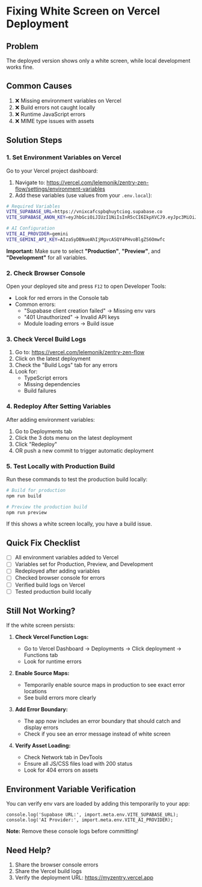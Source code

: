# Fixing White Screen on Vercel Deployment

## Problem
The deployed version shows only a white screen, while local development works fine.

## Common Causes
1. ❌ Missing environment variables on Vercel
2. ❌ Build errors not caught locally
3. ❌ Runtime JavaScript errors
4. ❌ MIME type issues with assets

## Solution Steps

### 1. Set Environment Variables on Vercel

Go to your Vercel project dashboard:
1. Navigate to: https://vercel.com/lelemonik/zentry-zen-flow/settings/environment-variables
2. Add these variables (use values from your `.env.local`):

```bash
# Required Variables
VITE_SUPABASE_URL=https://vnixcafcspbqhuytciog.supabase.co
VITE_SUPABASE_ANON_KEY=eyJhbGciOiJIUzI1NiIsInR5cCI6IkpXVCJ9.eyJpc3MiOiJzdXBhYmFzZSIsInJlZiI6InZuaXhjYWZjc3BicWh1eXRjaW9nIiwicm9sZSI6ImFub24iLCJpYXQiOjE3NTk0NzI2NDQsImV4cCI6MjA3NTA0ODY0NH0.lZEkFrOU3chVCLdTZrQZGgp8riSe-UNlTdfRQJNEg-0

# AI Configuration
VITE_AI_PROVIDER=gemini
VITE_GEMINI_API_KEY=AIzaSyDBNueAhIjMgvcASQY4PHvoBlgZS6Omwfc
```

**Important:** Make sure to select **"Production"**, **"Preview"**, and **"Development"** for all variables.

### 2. Check Browser Console

Open your deployed site and press `F12` to open Developer Tools:
- Look for red errors in the Console tab
- Common errors:
  - "Supabase client creation failed" → Missing env vars
  - "401 Unauthorized" → Invalid API keys
  - Module loading errors → Build issue

### 3. Check Vercel Build Logs

1. Go to: https://vercel.com/lelemonik/zentry-zen-flow
2. Click on the latest deployment
3. Check the "Build Logs" tab for any errors
4. Look for:
   - TypeScript errors
   - Missing dependencies
   - Build failures

### 4. Redeploy After Setting Variables

After adding environment variables:
1. Go to Deployments tab
2. Click the 3 dots menu on the latest deployment
3. Click "Redeploy"
4. OR push a new commit to trigger automatic deployment

### 5. Test Locally with Production Build

Run these commands to test the production build locally:

```bash
# Build for production
npm run build

# Preview the production build
npm run preview
```

If this shows a white screen locally, you have a build issue.

## Quick Fix Checklist

- [ ] All environment variables added to Vercel
- [ ] Variables set for Production, Preview, and Development
- [ ] Redeployed after adding variables
- [ ] Checked browser console for errors
- [ ] Verified build logs on Vercel
- [ ] Tested production build locally

## Still Not Working?

If the white screen persists:

1. **Check Vercel Function Logs:**
   - Go to Vercel Dashboard → Deployments → Click deployment → Functions tab
   - Look for runtime errors

2. **Enable Source Maps:**
   - Temporarily enable source maps in production to see exact error locations
   - See build errors more clearly

3. **Add Error Boundary:**
   - The app now includes an error boundary that should catch and display errors
   - Check if you see an error message instead of white screen

4. **Verify Asset Loading:**
   - Check Network tab in DevTools
   - Ensure all JS/CSS files load with 200 status
   - Look for 404 errors on assets

## Environment Variable Verification

You can verify env vars are loaded by adding this temporarily to your app:

```tsx
console.log('Supabase URL:', import.meta.env.VITE_SUPABASE_URL);
console.log('AI Provider:', import.meta.env.VITE_AI_PROVIDER);
```

**Note:** Remove these console logs before committing!

## Need Help?

1. Share the browser console errors
2. Share the Vercel build logs
3. Verify the deployment URL: https://myzentry.vercel.app
